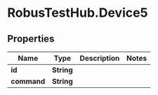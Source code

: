 # RobusTestHub.Device5

## Properties
Name | Type | Description | Notes
------------ | ------------- | ------------- | -------------
**id** | **String** |  | 
**command** | **String** |  | 


